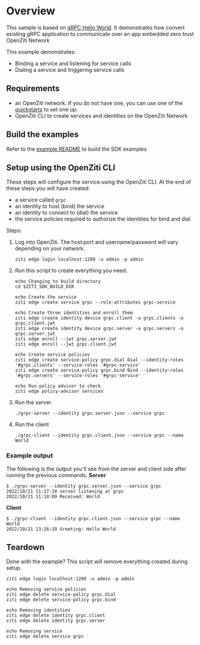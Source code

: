 # Overview
This sample is based on [gRPC Hello World](https://github.com/grpc/grpc-go/tree/master/examples).
It demonstrates how convert existing gRPC application to communicate over an app embedded zero trust 
OpenZiti Network

This example demonstrates:
* Binding a service and listening for service calls
* Dialing a service and triggering service calls

## Requirements
* an OpenZiti network. If you do not have one, you can use one of the [quickstarts](https://openziti.github.io/ziti/quickstarts/quickstart-overview.html) to set one up.
* OpenZiti CLI to create services and identities on the OpenZiti Network

## Build the examples
Refer to the [example README](../README.md) to build the SDK examples

## Setup using the OpenZiti CLI
These steps will configure the service using the OpenZiti CLI. At the end of these steps you will have created:
* a service called `grpc`
* an identity to host (bind) the service
* an identity to connect to (dial) the service
* the service policies required to authorize the identities for bind and dial

Steps:
1. Log into OpenZiti. The host:port and username/password will vary depending on your network.

       ziti edge login localhost:1280 -u admin -p admin
1. Run this script to create everything you need.

       echo Changing to build directory
       cd $ZITI_SDK_BUILD_DIR

       echo Create the service
       ziti edge create service grpc --role-attributes grpc-service

       echo Create three identities and enroll them
       ziti edge create identity device grpc.client -a grpc.clients -o grpc.client.jwt
       ziti edge create identity device grpc.server -a grpc.servers -o grpc.server.jwt
       ziti edge enroll --jwt grpc.server.jwt
       ziti edge enroll --jwt grpc.client.jwt

       echo Create service policies
       ziti edge create service-policy grpc.dial Dial --identity-roles '#grpc.clients' --service-roles '#grpc-service'
       ziti edge create service-policy grpc.bind Bind --identity-roles '#grpc.servers' --service-roles '#grpc-service'

       echo Run policy advisor to check
       ziti edge policy-advisor services
1. Run the server.

       ./grpc-server --identity grpc.server.json --service grpc 
1. Run the client

       ./grpc-client --identity grpc.client.json --service grpc --name World
### Example output
The following is the output you'll see from the server and client side after running the previous commands.
**Server**
```
$ ./grpc-server --identity grpc.server.json --service grpc
2022/10/21 11:17:34 server listening at grpc
2022/10/21 11:18:09 Received: World
```
**Client**
```
$ ./grpc-client --identity grpc.client.json --service grpc --name World
2022/10/21 13:26:19 Greeting: Hello World
```
## Teardown
Done with the example? This script will remove everything created during setup.
```
ziti edge login localhost:1280 -u admin -p admin

echo Removing service policies
ziti edge delete service-policy grpc.dial
ziti edge delete service-policy grpc.bind

echo Removing identities
ziti edge delete identity grpc.client
ziti edge delete identity grpc.server

echo Removing service
ziti edge delete service grpc
```
